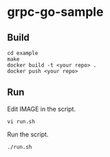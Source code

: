 # grpc-go-sample

## Build
```
cd example
make 
docker build -t <your repo> . 
docker push <your repo>
```
## Run
Edit IMAGE in the script.
```
vi run.sh
```
Run the script.
```
./run.sh
```
